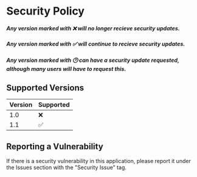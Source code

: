 # Security Policy
##### Any version marked with :x: will no longer recieve security updates.
##### Any version marked with :white_check_mark: will continue to recieve security updates.
##### Any version marked with :clock2: can have a security update requested, although many users will have to request this.

## Supported Versions


| Version | Supported          |
| ------- | ------------------ |
| 1.0     | :x: |
| 1.1     | :white_check_mark: |


## Reporting a Vulnerability

If there is a security vulnerability in this application, please report it under the Issues section with the "Security Issue" tag.

